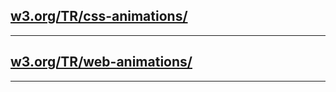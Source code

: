 ## [w3.org/TR/css-animations/](https://www.w3.org/TR/css-animations/)

- - -

## [w3.org/TR/web-animations/](https://www.w3.org/TR/web-animations/)

- - -


